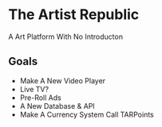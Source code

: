 # The Artist Republic
A Art Platform With No Introducton

## Goals
- Make A New Video Player
- Live TV?
- Pre-Roll Ads
- A New Database & API
- Make A Currency System Call TARPoints
